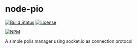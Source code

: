 # node-pio

[![Build Status][travis-image]][travis-url]
[![License][license-image]][license-url]


[![NPM][npm-image]][npm-url]

A simple polls manager using socket.io as connection protocol


[site-url]: https://github.com/rubeniskov/node-pio

[npm-url]: https://www.npmjs.com/package/node-pio
[npm-image]: https://nodei.co/npm/node-pio.png?downloads=true

[travis-url]: https://travis-ci.org/rubeniskov/node-pio?branch=master
[travis-image]: https://travis-ci.org/rubeniskov/node-pio.svg?style=flat-square

[license-image]: http://img.shields.io/npm/l/sassdoc.svg?style=flat-square
[license-url]: LICENSE.md
